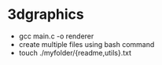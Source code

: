 # 3dgraphics
- gcc main.c -o renderer
- create multiple files using bash command
-   touch ./myfolder/{readme,utils}.txt
